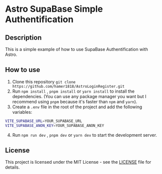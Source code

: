 # Astro SupaBase Simple Authentification

## Description

This is a simple example of how to use SupaBase Authentification with Astro.

## How to use

1. Clone this repository `git clone https://github.com/hamer1818/AstroLoginRegister.git`
2. Run `npm install` , `pnpm install` or `yarn install` to install the dependencies. (You can use any package manager you want but I recommend using `pnpm` because it's faster than `npm` and `yarn`).
3. Create a `.env` file in the root of the project and add the following variables:

```bash
VITE_SUPABASE_URL=YOUR_SUPABASE_URL
VITE_SUPABASE_ANON_KEY=YOUR_SUPABASE_ANON_KEY
```

4. Run `npm run dev` , `pnpm dev` or `yarn dev` to start the development server.

## License

This project is licensed under the MIT License - see the [LICENSE](LICENSE) file for details.